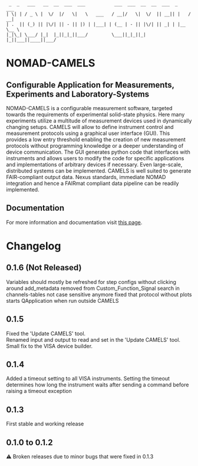 
```
 _  _   ___   __  __  ___  ___           ___  ___  __  __  ___  _     ___ 
| \| | / _ \ |  \/  |/   \|   \   ___   / __|/   \|  \/  || __|| |   / __|
| .  || (_) || |\/| || - || |) | |___| | (__ | - || |\/| || _| | |__ \__ \
|_|\_| \___/ |_|  |_||_|_||___/         \___||_|_||_|  |_||___||____||___/
```
# NOMAD-CAMELS
## Configurable Application for Measurements, Experiments and Laboratory-Systems  

NOMAD-CAMELS is a configurable measurement software, targeted towards the requirements of experimental solid-state physics. Here many experiments utilize a multitude of measurement devices used in dynamically changing setups. CAMELS will allow to define instrument control and measurement protocols using a graphical user interface (GUI). This provides a low entry threshold enabling the creation of new measurement protocols without programming knowledge or a deeper understanding of device communication. The GUI generates python code that interfaces with instruments and allows users to modify the code for specific applications and implementations of arbitrary devices if necessary. Even large-scale, distributed systems can be implemented. CAMELS is well suited to generate FAIR-compliant output data. Nexus standards, immediate NOMAD integration and hence a FAIRmat compliant data pipeline can be readily implemented.


## Documentation

For more information and documentation visit [this page](https://fau-lap.github.io/NOMAD-CAMELS/).

# Changelog

## 0.1.6 (Not Released)
Variables should mostly be refreshed for step configs without clicking around
add_metadata removed from Custom_Function_Signal
search in channels-tables not case sensitive anymore
fixed that protocol without plots starts QApplication when run outside CAMELS

## 0.1.5
Fixed the 'Update CAMELS' tool.\
Renamed input and output to read and set in the 'Update CAMELS' tool.\
Small fix to the VISA device builder.

## 0.1.4
Added a timeout setting to all VISA instruments. Setting the timeout determines how long the instrument waits after sending a command before raising a timeout exception

## 0.1.3
First stable and working release

## 0.1.0 to 0.1.2 
&#9888; Broken releases due to minor bugs that were fixed in 0.1.3
